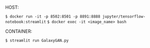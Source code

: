 HOST:

`$ docker run -it -p 8502:8501 -p 8891:8888 jupyter/tensorflow-notebook:streamlit`
`$ docker exec -it <image_name> bash`

CONTAINER: 

`$ streamlit run GalaxyGAN.py`
